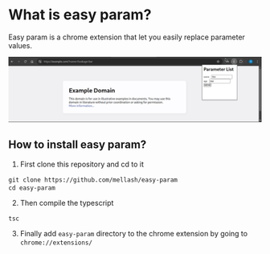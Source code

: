 # What is easy param?

Easy param is a chrome extension that let you easily replace parameter values.

![Screenshot](images/ss.png)

## How to install easy param?

1) First clone this repository and cd to it

```shell
git clone https://github.com/mellash/easy-param
cd easy-param
```
2) Then compile the typescript

```shell
tsc
```

3) Finally add `easy-param` directory to the chrome extension by going to `chrome://extensions/`